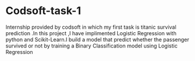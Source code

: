 # Codsoft-task-1
Internship provided by codsoft  in which my first task is titanic  survival prediction .In this project ,I have implimented Logistic Regression with python and Scikit-Learn.I build a model that predict whether the passenger survived or not by training a Binary Classification model using Logistic Regression
